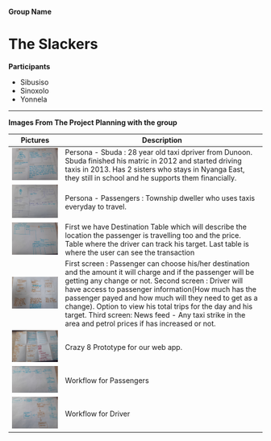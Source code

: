 **Group Name**

# The Slackers

**Participants**
* Sibusiso
* Sinoxolo
* Yonnela

* * *

**Images From The Project Planning with the group**

|Pictures | Description |
|---------|--------------|
|![image1](project_images/first.png) | Persona - Sbuda : 28 year old taxi dpriver from Dunoon. Sbuda finished his matric in 2012 and started driving taxis in 2013. Has 2 sisters who stays in Nyanga East, they still in school and he supports them financially.|
|![image1](project_images/second.png) | Persona - Passengers : Township dweller who uses taxis everyday to travel. |
|![image1](project_images/third.png) | First we have Destination Table which will describe the location the passenger is travelling too and the price. Table where the driver can track his target. Last table is where the user can see the transaction |
|![image1](project_images/fourth.png) | First screen : Passenger can choose his/her destination and the amount it will charge and if the passenger will be getting any change or not. Second screen : Driver will have access to passenger information(How much has the passenger payed and how much will they need to get as a change). Option to view his total trips for the day and his target. Third screen: News feed - Any taxi strike in the area and petrol prices if has increased or not.|
|![image1](project_images/fifith.png) | Crazy 8 Prototype for our web app. |
|![image1](project_images/sixth.png) | Workflow for Passengers |
|![image1](project_images/seventh.png) | Workflow for Driver |